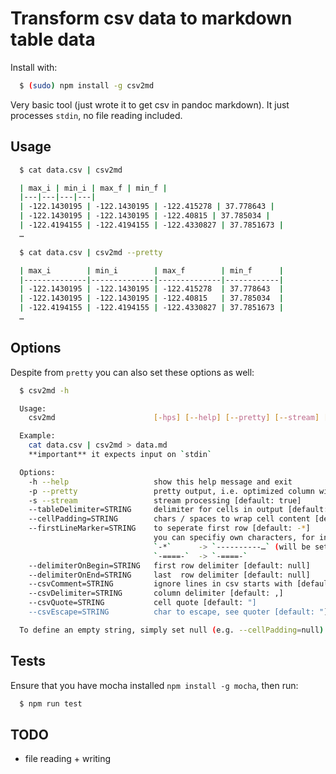 # Transform csv data to markdown table data

Install with:

```sh
  $ (sudo) npm install -g csv2md
```

Very basic tool (just wrote it to get csv in pandoc markdown). It just processes `stdin`, no file reading included.

## Usage

```sh
  $ cat data.csv | csv2md

  | max_i | min_i | max_f | min_f |
  |---|---|---|---|
  | -122.1430195 | -122.1430195 | -122.415278 | 37.778643 |
  | -122.1430195 | -122.1430195 | -122.40815 | 37.785034 |
  | -122.4194155 | -122.4194155 | -122.4330827 | 37.7851673 |
  …
```

```sh
  $ cat data.csv | csv2md --pretty

  | max_i        | min_i        | max_f        | min_f      |
  |--------------|--------------|--------------|------------|
  | -122.1430195 | -122.1430195 | -122.415278  | 37.778643  |
  | -122.1430195 | -122.1430195 | -122.40815   | 37.785034  |
  | -122.4194155 | -122.4194155 | -122.4330827 | 37.7851673 |
  …
```

## Options

Despite from `pretty` you can also set these options as well:

```sh
  $ csv2md -h

  Usage:
    csv2md                      [-hps] [--help] [--pretty] [--stream] [--tableDelimiter=STRING] [--cellPadding=STRING] [--firstLineMarker=STRING] [--csvComment=STRING] [--csvDelimiter=STRING] [--csvQuote=STRING] [--csvEscape=STRING] [--delimiterOnBegin=STRING] [--delimiterOnEnd=STRING]

  Example:
    cat data.csv | csv2md > data.md
    **important** it expects input on `stdin`

  Options:
    -h --help                   show this help message and exit
    -p --pretty                 pretty output, i.e. optimized column width (takes longer to process) [default: false]
    -s --stream                 stream processing [default: true]
    --tableDelimiter=STRING     delimiter for cells in output [default: |]
    --cellPadding=STRING        chars / spaces to wrap cell content [default: ' ']
    --firstLineMarker=STRING    to seperate first row [default: -*]
                                you can specifiy own characters, for instance:
                                `-*`      -> `----------…` (will be set to same width as cell)
                                `-====-`  -> `-====-`
    --delimiterOnBegin=STRING   first row delimiter [default: null]
    --delimiterOnEnd=STRING     last  row delimiter [default: null]
    --csvComment=STRING         ignore lines in csv starts with [default: #]
    --csvDelimiter=STRING       column delimiter [default: ,]
    --csvQuote=STRING           cell quote [default: "]
    --csvEscape=STRING          char to escape, see quoter [default: "]

  To define an empty string, simply set null (e.g. --cellPadding=null)

```

## Tests

Ensure that you have mocha installed `npm install -g mocha`, then run:

```sh
  $ npm run test
```

## TODO

  * file reading + writing
